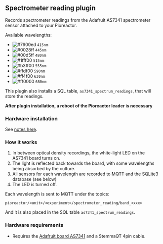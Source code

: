 ## Spectrometer reading plugin

Records spectrometer readings from the Adafruit AS7341 spectrometer sensor attached to your Pioreactor. 

Available wavelengths:

- ![#7600ed](https://via.placeholder.com/15/7600ed/7600ed.png) `415nm`
- ![#0028ff](https://via.placeholder.com/15/0028ff/0028ff.png) `445nm`
- ![#00d5ff](https://via.placeholder.com/15/00d5ff/00d5ff.png) `480nm`
- ![#1fff00](https://via.placeholder.com/15/1fff00/1fff00.png) `515nm`
- ![#b3ff00](https://via.placeholder.com/15/b3ff00/b3ff00.png) `555nm`
- ![#ffdf00](https://via.placeholder.com/15/ffdf00/ffdf00.png) `590nm`
- ![#ff4f00](https://via.placeholder.com/15/ff4f00/ff4f00.png) `630nm`
- ![#ff0000](https://via.placeholder.com/15/ff0000/ff0000.png) `680nm`


This plugin also installs a SQL table, `as7341_spectrum_readings`, that will store the readings.

**After plugin installation, a reboot of the Pioreactor leader is necessary**

### Hardware installation

See [notes here](https://github.com/Pioreactor/spectrometer-reading-plugin/wiki#installation).

### How it works

1. In between optical density recordings, the white-light LED on the AS7341 board turns on.
2. The light is reflected back towards the board, with some wavelengths being absorbed by the culture. 
3. All sensors for each wavelength are recorded to MQTT and the SQLite3 database (see below)
4. The LED is turned off.

Each wavelength is sent to MQTT under the topics:

```
pioreactor/<unit>/<experiment>/spectrometer_reading/band_<xxx>
```

And it is also placed in the SQL table `as7341_spectrum_readings`.


### Hardware requirements

 - Requires the [Adafruit board AS7341](https://www.adafruit.com/product/4698) and a StemmaQT 4pin cable. 
